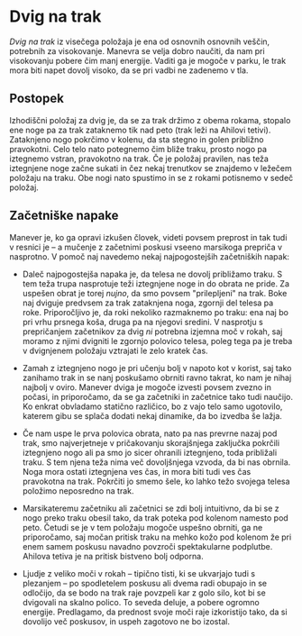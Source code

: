 # Dvig na trak

_Dvig na trak_ iz visečega položaja je ena od osnovnih osnovnih veščin, potrebnih za visokovanje. Manevra se velja dobro naučiti, da nam pri visokovanju pobere čim manj energije. Vaditi ga je mogoče v parku, le trak mora biti napet dovolj visoko, da se pri vadbi ne zadenemo v tla.

## Postopek

Izhodiščni položaj za dvig je, da se za trak držimo z obema rokama, stopalo ene noge pa za trak zataknemo tik nad peto (trak leži na Ahilovi tetivi). Zataknjeno nogo pokrčimo v kolenu, da sta stegno in golen približno pravokotni. Celo telo nato potegnemo čim bliže traku, prosto nogo pa iztegnemo vstran, pravokotno na trak. Če je položaj pravilen, nas teža iztegnjene noge začne sukati in čez nekaj trenutkov se znajdemo v ležečem položaju na traku. Obe nogi nato spustimo in se z rokami potisnemo v sedeč položaj.

## Začetniške napake

Manever je, ko ga opravi izkušen človek, videti povsem preprost in tak tudi v resnici je – a mučenje z začetnimi poskusi vseeno marsikoga prepriča v nasprotno. V pomoč naj navedemo nekaj najpogostejših začetniških napak:

* Daleč najpogostejša napaka je, da telesa ne dovolj približamo traku. S tem teža trupa nasprotuje teži iztegnjene noge in do obrata ne pride. Za uspešen obrat je torej *nujno*, da smo povsem "prilepljeni" na trak. Boke naj dviguje predvsem za trak zataknjena noga, zgornji del telesa pa roke. Priporočljivo je, da roki nekoliko razmaknemo po traku: ena naj bo pri vrhu prsnega koša, druga pa na njegovi sredini. V nasprotju s prepričanjem začetnikov za dvig *ni* potrebna izjemna moč v rokah, saj moramo z njimi dvigniti le zgornjo polovico telesa, poleg tega pa je treba v dvignjenem položaju vztrajati le zelo kratek čas.

* Zamah z iztegnjeno nogo je pri učenju bolj v napoto kot v korist, saj tako zanihamo trak in se nanj poskušamo obrniti ravno takrat, ko nam je nihaj najbolj v oviro. Manever dviga je mogoče izvesti povsem zvezno in počasi, in priporočamo, da se ga začetniki in začetnice tako tudi naučijo. Ko enkrat obvladamo statično različico, bo z vajo telo samo ugotovilo, katerem gibu se splača dodati nekaj dinamike, da bo izvedba še lažja.

* Če nam uspe le prva polovica obrata, nato pa nas prevrne nazaj pod trak, smo najverjetneje v pričakovanju skorajšnjega zaključka pokrčili iztegnjeno nogo ali pa smo jo sicer ohranili iztegnjeno, toda približali traku. S tem njena teža nima več dovoljšnjega vzvoda, da bi nas obrnila. Noga mora ostati iztegnjena ves čas, in mora biti tudi ves čas pravokotna na trak. Pokrčiti jo smemo šele, ko lahko težo svojega telesa položimo neposredno na trak.

* Marsikateremu začetniku ali začetnici se zdi bolj intuitivno, da bi se z nogo preko traku obesil tako, da trak poteka pod kolenom namesto pod peto. Četudi se je v tem položaju mogoče uspešno obrniti, ga ne priporočamo, saj močan pritisk traku na mehko kožo pod kolenom že pri enem samem poskusu navadno povzroči spektakularne podplutbe. Ahilova tetiva je na pritisk bistveno bolj odporna.

* Ljudje z veliko moči v rokah – tipično tisti, ki se ukvarjajo tudi s plezanjem – po spodletelem poskusu ali dvema radi obupajo in se odločijo, da se bodo na trak raje povzpeli kar z golo silo, kot bi se dvigovali na skalno polico. To seveda deluje, a pobere ogromno energije. Predlagamo, da prednost svoje moči raje izkoristijo tako, da si dovolijo več poskusov, in uspeh zagotovo ne bo izostal.
